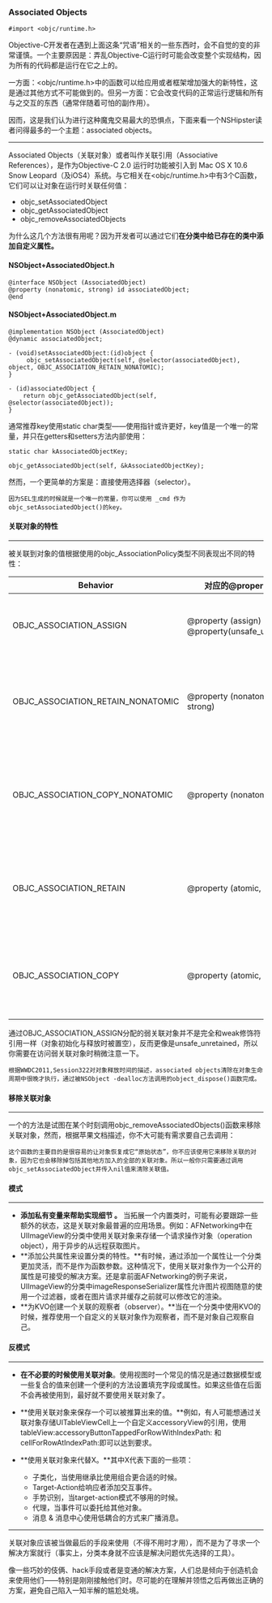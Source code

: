 ### Associated Objects
```objc
#import <objc/runtime.h>
```
Objective-C开发者在遇到上面这条“咒语”相关的一些东西时，会不自觉的变的非常谨慎。一个主要原因是：弄乱Objective-C运行时可能会改变整个实现结构，因为所有的代码都是运行在它之上的。

一方面：<objc/runtime.h>中的函数可以给应用或者框架增加强大的新特性，这是通过其他方式不可能做到的。但另一方面：它会改变代码的正常运行逻辑和所有与之交互的东西（通常伴随着可怕的副作用）。

因而，这是我们认为进行这种魔鬼交易最大的恐惧点，下面来看一个NSHipster读者问得最多的一个主题：associated objects。

----

Associated Objects（关联对象）或者叫作关联引用（Associative References），是作为Objective-C 2.0 运行时功能被引入到 Mac OS X 10.6 Snow Leopard（及iOS4）系统。与它相关在<objc/runtime.h>中有3个C函数，它们可以让对象在运行时关联任何值：
- objc_setAssociatedObject
- objc_getAssociatedObject
- objc_removeAssociatedObjects

为什么这几个方法很有用呢？因为开发者可以通过它们**在分类中给已存在的类中添加自定义属性。**

#### NSObject+AssociatedObject.h
```objc
@interface NSObject (AssociatedObject)
@property (nonatomic, strong) id associatedObject;
@end
```
#### NSObject+AssociatedObject.m
```objc
@implementation NSObject (AssociatedObject)
@dynamic associatedObject;

- (void)setAssociatedObject:(id)object {
     objc_setAssociatedObject(self, @selector(associatedObject), object, OBJC_ASSOCIATION_RETAIN_NONATOMIC);
}

- (id)associatedObject {
    return objc_getAssociatedObject(self, @selector(associatedObject));
}
```
通常推荐key使用static char类型——使用指针或许更好，key值是一个唯一的常量，并只在getters和setters方法内部使用：
```objc
static char kAssociatedObjectKey;

objc_getAssociatedObject(self, &kAssociatedObjectKey);
```
然而，一个更简单的方案是：直接使用选择器（selector）。
```
因为SEL生成的时候就是一个唯一的常量，你可以使用 _cmd 作为objc_setAssociatedObject()的key。
```
#### 关联对象的特性
---
被关联到对象的值根据使用的objc_AssociationPolicy类型不同表现出不同的特性：

| Behavior | 对应的@property类型 | 描述|
| -- | -- | -- |
| OBJC_ASSOCIATION_ASSIGN | @property (assign) 或 @property(unsafe_unretained)| 给关联对象指定若引用 |
| OBJC_ASSOCIATION_RETAIN_NONATOMIC | @property (nonatomic, strong) | 给关联对象指定非原子的强引用 |
| OBJC_ASSOCIATION_COPY_NONATOMIC | @property (nonatomic, copy) | 给关联对象指定非原子的copy特性 |
| OBJC_ASSOCIATION_RETAIN| @property (atomic, strong) | 给关联对象指定原子的强引用 |
| OBJC_ASSOCIATION_COPY | @property (atomic, copy) |给关联对象指定原子copy特性 |
通过OBJC_ASSOCIATION_ASSIGN分配的弱关联对象并不是完全和weak修饰符引用一样（对象初始化与释放时被置空），反而更像是unsafe_unretained，所以你需要在访问弱关联对象时稍微注意一下。
```
根据WWDC2011,Session322对对象释放时间的描述，associated objects清除在对象生命周期中很晚才执行，通过被NSObject -dealloc方法调用的object_dispose()函数完成。
```
#### 移除关联对象
---
一个的方法是试图在某个时刻调用objc_removeAssociatedObjects()函数来移除关联对象，然而，根据苹果文档描述，你不大可能有需求要自己去调用：
```
这个函数的主要目的是很容易的让对象恢复成它“原始状态”，你不应该使用它来移除关联的对象，因为它也会移除掉包括其他地方加入的全部的关联对象。所以一般你只需要通过调用objc_setAssociatedObject并传入nil值来清除关联值。
```

#### 模式
---
- **添加私有变量来帮助实现细节 。** 当拓展一个内置类时，可能有必要跟踪一些额外的状态，这是关联对象最普遍的应用场景。例如：AFNetworking中在UIImageView的分类中使用关联对象来存储一个请求操作对象（operation object），用于异步的从远程获取图片。
- **添加公共属性来设置分类的特性。**有时候，通过添加一个属性让一个分类更加灵活，而不是作为函数参数。这种情况下，使用关联对象作为一个公开的属性是可接受的解决方案。还是拿前面AFNetworking的例子来说，UIImageView的分类中imageResponseSerializer属性允许图片视图随意的使用一个过滤器，或者在图片请求并缓存之前就可以修改它的渲染。
- **为KVO创建一个关联的观察者（observer）。**当在一个分类中使用KVO的时候，推荐使用一个自定义的关联对象作为观察者，而不是对象自己观察自己。

#### 反模式
---
- **在不必要的时候使用关联对象**。使用视图时一个常见的情况是通过数据模型或一些复合的值来创建一个便利的方法设置填充字段或属性。如果这些值在后面不会再被使用到，最好就不要使用关联对象了。

- **使用关联对象来保存一个可以被推算出来的值。**例如，有人可能想通过关联对象存储UITableViewCell上一个自定义accessoryView的引用，使用tableView:accessoryButtonTappedForRowWithIndexPath: 和 cellForRowAtIndexPath:即可以达到要求。

- **使用关联对象来代替X。**其中X代表下面的一些项：
    - 子类化，当使用继承比使用组合更合适的时候。
    - Target-Action给响应者添加交互事件。
    - 手势识别，当target-action模式不够用的时候。
    - 代理，当事件可以委托给其他对象。
    - 消息 & 消息中心使用低耦合的方式来广播消息。

---
关联对象应该被当做最后的手段来使用（不得不用时才用），而不是为了寻求一个解决方案就行（事实上，分类本身就不应该是解决问题优先选择的工具）。

像一些巧妙的伎俩、hack手段或者是变通的解决方案，人们总是倾向于创造机会来使用他们——特别是刚刚接触他们时。尽可能的在理解并领悟之后再做出正确的方案，避免自己陷入一知半解的尴尬处境。
